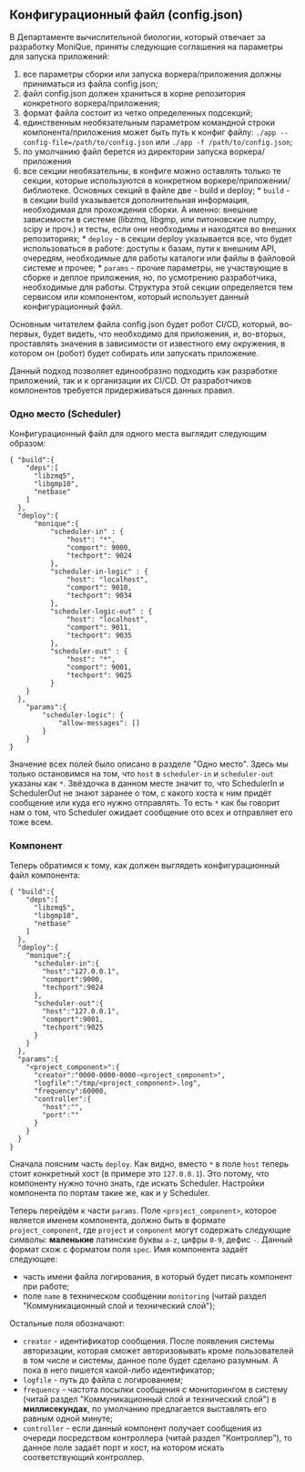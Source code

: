 ## Конфигурационный файл (config.json)

В Департаменте вычислительной биологии, который отвечает за разработку MoniQue, приняты следующие соглашения на параметры для запуска приложений:
  1. все параметры сборки или запуска воркера/приложения должны приниматься из файла config.json;
  2. файл config.json должен храниться в корне репозитория конкретного воркера/приложения;
  3. формат файла состоит из четко определенных подсекций;
  4. единственным необязательным параметром командной строки компонента/приложения может быть путь к конфиг файлу: `./app --config-file=/path/to/config.json` или  `./app -f /path/to/config.json`;
  5. по умолчанию файл берется из директории запуска воркера/приложения
  6. все секции необязательны, в конфиге можно оставлять только те секции, которые используются в конкретном воркере/приложении/библиотеке. Основных секций в файле две - build и deploy;
    * `build` - в секции build указывается дополнительная информация, необходимая для прохождения сборки. А именно: внешние зависимости в системе (libzmq, libgmp, или питоновские numpy, scipy и проч.) и тесты, если они необходимы и находятся во внешних репозиториях;
    * `deploy` - в секции deploy указывается все, что будет использоваться в работе: доступы к базам, пути к внешним API, очередям, необходимые для работы каталоги или файлы в файловой системе и прочее;
    * `params` - прочие параметры, не участвующие в сборке и деплое приложения, но, по усмотрению разработчика, необходимые для работы. Структура этой секции определяется тем сервисом или компонентом, который использует данный конфигурационный файл.

Основным читателем файла config.json будет робот CI/CD, который, во-первых, будет видеть, что необходимо для приложения, и, во-вторых, проставлять значения в зависимости от известного ему окружения, в котором он (робот) будет собирать или запускать приложение.

Данный подход позволяет единообразно подходить как разработке приложений, так и к организации их CI/CD.
От разработчиков компонентов требуется придерживаться данных правил.

### Одно место (Scheduler)

Конфигурационный файл для одного места выглядит следующим образом:

```
{ "build":{
    "deps":[
      "libzmq5",
      "libgmp10",
      "netbase"
    ]
  },
  "deploy":{
      "monique":{
          "scheduler-in" : {
              "host": "*",
              "comport": 9000,
              "techport": 9024
          },
          "scheduler-in-logic" : {
              "host": "localhost",
              "comport": 9010,
              "techport": 9034
          },
          "scheduler-logic-out" : {
              "host": "localhost",
              "comport": 9011,
              "techport": 9035
          },
          "scheduler-out" : {
              "host": "*",
              "comport": 9001,
              "techport": 9025
          }
    }
  },
    "params":{
        "scheduler-logic": {
            "allow-messages": [] 
        }
    }
}
```

Значение всех полей было описано в разделе "Одно место".
Здесь мы только остановимся на том, что `host` в `scheduler-in` и `scheduler-out` указаны как `*`.
Звёздочка в данном месте значит то, что SchedulerIn и SchedulerOut не знают заранее о том, с какого хоста к ним придёт сообщение или куда его нужно отправлять.
То есть `*` как бы говорит нам о том, что Scheduler ожидает сообщение ото всех и отправляет его тоже всем.

### Компонент

Теперь обратимся к тому, как должен выглядеть конфигурационный файл компонента:

```
{ "build":{
    "deps":[
      "libzmq5",
      "libgmp10",
      "netbase"
    ]
  },
  "deploy":{
    "monique":{
      "scheduler-in":{
        "host":"127.0.0.1",
        "comport":9000,
        "techport":9024
      },
      "scheduler-out":{
        "host":"127.0.0.1",
        "comport":9001,
        "techport":9025
      }
    }
  },
  "params":{
    "<project_component>":{
      "creator":"0000-0000-0000-<project_component>",
      "logfile":"/tmp/<project_component>.log",
      "frequency":60000,
      "controller":{
        "host":"",
        "port":""
      }
    }
  }
}
```

Сначала поясним часть `deploy`.
Как видно, вместо `*` в поле `host` теперь стоит конкретный хост (в примере это `127.0.0.1`).
Это потому, что компоненту нужно точно знать, где искать Scheduler.
Настройки компонента по портам такие же, как и у Scheduler.

Теперь перейдём к части `params`.
Поле `<project_component>`, которое является именем компонента, должно быть в формате `project_component`, где `project` и `component` могут содержать следующие символы: **маленькие** латинские буквы `a-z`, цифры `0-9`, дефис `-`.
Данный формат схож с форматом поля `spec`.
Имя компонента задаёт следующее:
  * часть имени файла логирования, в который будет писать компонент при работе;
  * поле `name` в техническом сообщении `monitoring` (читай раздел "Коммуникационный слой и технический слой");

Остальные поля обозначают:
  * `creator` - идентификатор сообщения. После появления системы авторизации, которая сможет авторизовывать кроме пользователей в том числе и системы, данное поле будет сделано разумным. А пока в него пишется какой-либо идентификатор;
  * `logfile` - путь до файла с логированием;
  * `frequency` - частота посылки сообщения с мониторингом в систему (читай раздел "Коммуникационный слой и технический слой") в **миллисекундах**, по умолчанию предлагается выставлять его равным одной минуте;
  * `controller` - если данный компонент получает сообщения из очереди посредством контроллера (читай раздел "Контроллер"), то данное поле задаёт порт и хост, на котором искать соответствующий контроллер.
  

